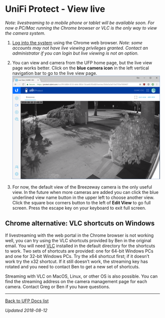 # UniFi Protect - View live

*Note: livestreaming to a mobile phone or tablet will be available soon. For now a PC/Mac running the Chrome browser or VLC is the only way to view the camera system.*

1. [Log into the system](ufp-login.html) using the Chrome web browser. *Note: some accounts may not have live viewing privileges granted. Contact an administrator if you can login but live viewing is not an option.*

2. You can view and camera from the UFP home page, but the live view page works better. Click on the **blue camera icon** in the left vertical navigation bar to go to the live view page.
   ![ufp-viewlive-0](ufp-viewlive.assets/ufp-viewlive-0.png)

   

3. For now, the default view of the Breezeway camera is the only useful view. In the future when more cameras are added you can click the blue underlined view name button in the upper left to choose another view. Click the square box corners button to the left of **Edit View** to go full screen. Press the escape key on your keyboard to exit full screen.



## Chrome alternative: VLC shortcuts on Windows

If livestreaming with the web portal in the Chrome browser is not working well, you can try using the VLC shortcuts provided by Ben in the original email. You will need [VLC](https://www.videolan.org/vlc/index.html) installed in the default directory for the shortcuts to work. Two sets of shortcuts are provided: one for 64-bit Windows PCs and one for 32-bit Windows PCs. Try the x64 shortcut first; if it doesn’t work try the x32 shortcut. If it still doesn’t work, the streaming key has rotated and you need to contact Ben to get a new set of shortcuts.

Streaming with VLC on MacOS, Linux, or other OS is also possible. You can find the streaming address on the camera management page for each camera. Contact Greg or Ben if you have questions.



------

[Back to UFP Docs list](https://BLTsndwch.github.io/GUMCdocs/UFPdocs/index.html)

*Updated 2018-08-12*